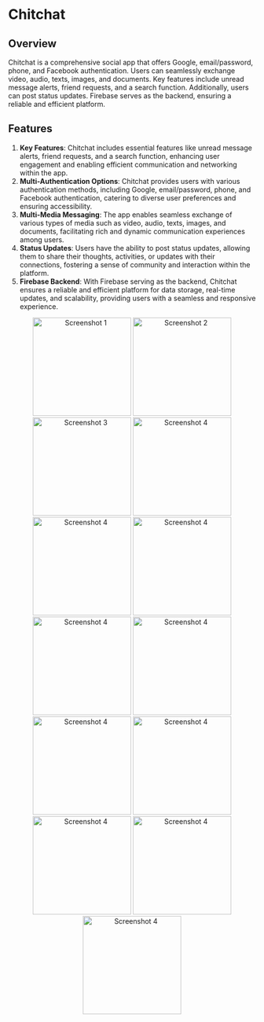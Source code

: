 # Chitchat

## Overview
Chitchat is a comprehensive social app that offers Google, email/password, phone, and Facebook authentication.
Users can seamlessly exchange video, audio, texts, images, and documents. Key features include unread message
alerts, friend requests, and a search function. Additionally, users can post status updates. Firebase serves as the backend, ensuring a reliable and efficient platform.

## Features
1. **Key Features**: Chitchat includes essential features like unread message alerts, friend requests, and a search function, enhancing user engagement and enabling efficient communication and networking within the app.
2. **Multi-Authentication Options**: Chitchat provides users with various authentication methods, including Google, email/password, phone, and Facebook authentication, catering to diverse user preferences and ensuring accessibility.
3. **Multi-Media Messaging**: The app enables seamless exchange of various types of media such as video, audio, texts, images, and documents, facilitating rich and dynamic communication experiences among users.
4. **Status Updates**: Users have the ability to post status updates, allowing them to share their thoughts, activities, or updates with their connections, fostering a sense of community and interaction within the platform.
5. **Firebase Backend**: With Firebase serving as the backend, Chitchat ensures a reliable and efficient platform for data storage, real-time updates, and scalability, providing users with a seamless and responsive experience.

<!-- Image Gallery -->
<div align="center">
  <img src="https://github.com/muhammed-ajmal1217/Chit_chat/assets/136672051/6de322ed-a474-43e6-a9a5-9a9ca99b9389" alt="Screenshot 1" width="200"/>
  <img src="https://github.com/muhammed-ajmal1217/Chit_chat/assets/136672051/d4284405-18a1-463b-8418-33059d771f74" alt="Screenshot 2" width="200"/>
  <img src="https://github.com/muhammed-ajmal1217/Chit_chat/assets/136672051/d848f051-751b-4415-b668-01ca086e56be" alt="Screenshot 3" width="200"/>
  <img src="https://github.com/muhammed-ajmal1217/Chit_chat/assets/136672051/abb96afa-aa50-4b3a-9b19-195deba97c7b" alt="Screenshot 4" width="200"/>
  <img src="https://github.com/muhammed-ajmal1217/Chit_chat/assets/136672051/1051fd53-d881-4ba0-9bf4-1902803805f4" alt="Screenshot 4" width="200"/>
  <img src="https://github.com/muhammed-ajmal1217/Chit_chat/assets/136672051/cfd03630-d9cd-4e9a-aea2-1ae45773c2ce" alt="Screenshot 4" width="200"/>
  <img src="https://github.com/muhammed-ajmal1217/Chit_chat/assets/136672051/c299c58b-da1a-4205-9891-a22595ca923a" alt="Screenshot 4" width="200"/>
  <img src="https://github.com/muhammed-ajmal1217/Chit_chat/assets/136672051/b95aa990-c40f-462d-ac15-52daf95a0eff" alt="Screenshot 4" width="200"/>
  <img src="https://github.com/muhammed-ajmal1217/Chit_chat/assets/136672051/9dd3c68a-270f-4580-bce6-57694f39b8ec" alt="Screenshot 4" width="200"/>
  <img src="https://github.com/muhammed-ajmal1217/Chit_chat/assets/136672051/4f18e8b3-0c75-42ec-9e6d-7723c5794425" alt="Screenshot 4" width="200"/>
  <img src="https://github.com/muhammed-ajmal1217/Chit_chat/assets/136672051/83a360e6-f926-4b68-ad86-f65b9ecd44b4" alt="Screenshot 4" width="200"/>
  <img src="https://github.com/muhammed-ajmal1217/Chit_chat/assets/136672051/49f524f7-0375-4b0a-91c0-96f5fa86b197" alt="Screenshot 4" width="200"/>
  <img src="https://github.com/muhammed-ajmal1217/Chit_chat/assets/136672051/06b9b801-879c-48ef-a44d-8982b84d32a8" alt="Screenshot 4" width="200"/>
</div>


